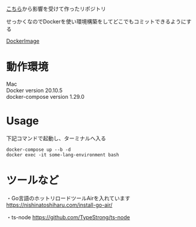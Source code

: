 [こちら](https://blog-jp.richardimaoka.net/20210328)から影響を受けて作ったリポジトリ

せっかくなのでDockerを使い環境構築をしてどこでもコミットできるようにする

[DockerImage](https://hub.docker.com/search?q=&type=image)

# 動作環境
Mac  
Docker version 20.10.5  
docker-compose version 1.29.0
# Usage

下記コマンドで起動し、ターミナルへ入る

```
docker-compose up --b -d
docker exec -it some-lang-environment bash
```


# ツールなど
・Go言語のホットリロードツールAirを入れています
https://nishinatoshiharu.com/install-go-air/

・ts-node
https://github.com/TypeStrong/ts-node

